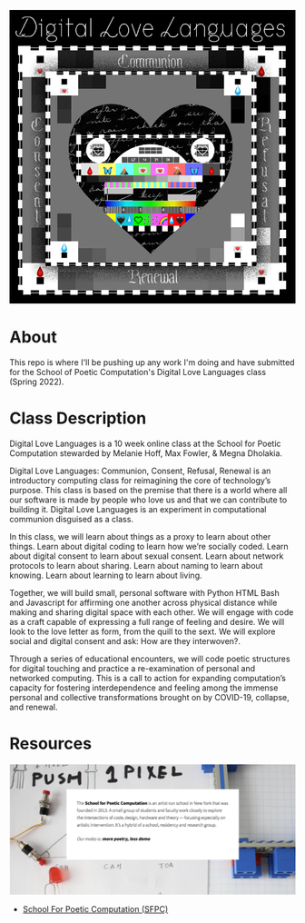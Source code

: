 ![<img src="/images/dll2022.png"/>](/images/dll2022.png)

# About
This repo is where I'll be pushing up any work I'm doing and have submitted for the School of Poetic Computation's Digital Love Languages class (Spring 2022).

# Class Description
Digital Love Languages is a 10 week online class at the School for Poetic Computation stewarded by Melanie Hoff, Max Fowler, & Megna Dholakia.

Digital Love Languages: Communion, Consent, Refusal, Renewal is an introductory computing class for reimagining the core of technology’s purpose. This class is based on the premise that there is a world where all our software is made by people who love us and that we can contribute to building it. Digital Love Languages is an experiment in computational communion disguised as a class.

In this class, we will learn about things as a proxy to learn about other things. Learn about digital coding to learn how we’re socially coded. Learn about digital consent to learn about sexual consent. Learn about network protocols to learn about sharing. Learn about naming to learn about knowing. Learn about learning to learn about living.

Together, we will build small, personal software with Python HTML Bash and Javascript for affirming one another across physical distance while making and sharing digital space with each other. We will engage with code as a craft capable of expressing a full range of feeling and desire. We will look to the love letter as form, from the quill to the sext. We will explore social and digital consent and ask: How are they interwoven?.

Through a series of educational encounters, we will code poetic structures for digital touching and practice a re-examination of personal and networked computing. This is a call to action for expanding computation’s capacity for fostering interdependence and feeling among the immense personal and collective transformations brought on by COVID-19, collapse, and renewal.

# Resources
![<img src="/images/sfpc.png" width="150" height="100"/>](/images/sfpc.png)
- [School For Poetic Computation (SFPC)](https://sfpc.io/)
